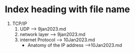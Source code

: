 
# Index heading with file name

1. TCP/IP
   1. UDP  --> 9jan2023.md
   2. network layer --> 9jan2023.md
   3. internet Protocol --> 10Jan2023.md
        - Anatomy of the IP address -->10Jan2023.md
